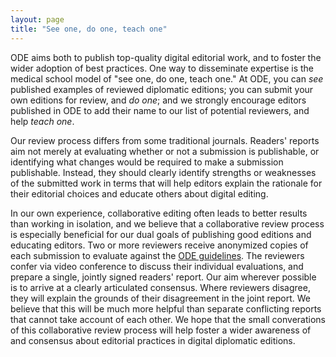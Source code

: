 ```yaml
---
layout: page
title: "See one, do one, teach one"
---
```


ODE aims both to publish top-quality digital editorial work, and to foster the wider adoption of best practices.  One way to disseminate expertise is the medical school model of "see one, do one, teach one."  At ODE, you can *see* published examples of reviewed diplomatic editions;  you can submit your own editions for review, and *do one*; and we strongly encourage editors published in ODE to add their name to our list of potential reviewers, and help *teach one*.  

Our review process differs from some traditional journals.  Readers' reports aim not merely at evaluating whether or not a submission is publishable, or identifying what changes would be required to make a submission publishable.  Instead, they should clearly identify strengths or weaknesses of the submitted work in terms that will help editors explain the rationale for their editorial choices and educate others about digital editing.

In our own experience, collaborative editing often leads to better results than working in isolation, and we believe that a collaborative review process is especially beneficial for our dual goals of publishing good editions and educating editors.  Two or more reviewers receive anonymized copies of each submission to evaluate against the [ODE guidelines](../guidelines).  The reviewers confer via video conference to discuss their individual evaluations, and prepare a single, jointly signed readers' report.  Our aim wherever possible is to arrive at a clearly articulated consensus.  Where reviewers disagree, they will explain the grounds of their disagreement in the joint report.  We believe that this will be much more helpful than separate conflicting reports that cannot take account of each other.  We hope that the small converations of this collaborative review process will help foster a wider awareness of and consensus about editorial practices in digital diplomatic editions.
